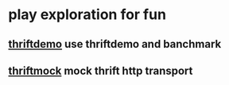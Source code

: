 # play exploration for fun

## [thriftdemo]() use thriftdemo and banchmark

## [thriftmock]() mock thrift http transport
